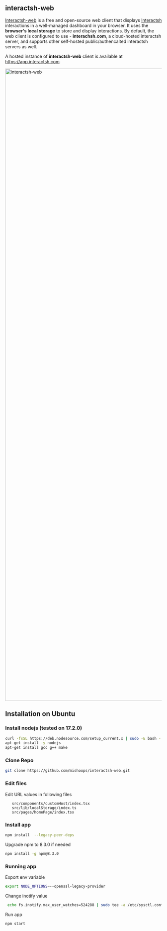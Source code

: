 ## interactsh-web

[Interactsh-web](https://github.com/projectdiscovery/interactsh-web) is a free and open-source web client that displays [Interactsh](https://github.com/projectdiscovery/interactsh) interactions in a well-managed dashboard in your browser. It uses the **browser's local storage** to store and display interactions. By default, the web client is configured to use - **interachsh.com**, a cloud-hosted interactsh server, and supports other self-hosted public/authencaited interactsh servers as well.

A hosted instance of **interactsh-web** client is available at https://app.interactsh.com

<img width="2032" alt="interactsh-web" src="https://user-images.githubusercontent.com/8293321/135175927-07580994-32eb-4c06-8ca6-7ac9ea84776b.png">

## Installation on Ubuntu

### Install nodejs (tested on 17.2.0)

```sh
curl -fsSL https://deb.nodesource.com/setup_current.x | sudo -E bash -
apt-get install -y nodejs
apt-get install gcc g++ make
``` 

### Clone Repo
```sh
git clone https://github.com/mishoops/interactsh-web.git
``` 

### Edit files

Edit URL values in following files
```console
   src/components/customHost/index.tsx
   src/lib/localStorage/index.ts
   src/pages/homePage/index.tsx
```

### Install app
```sh
npm install  --legacy-peer-deps
``` 

Upgrade npm to 8.3.0 if needed
```sh
npm install -g npm@8.3.0
``` 



### Running app

Export env variable
```sh
export NODE_OPTIONS=--openssl-legacy-provider
``` 

Change inotify value
```sh
 echo fs.inotify.max_user_watches=524288 | sudo tee -a /etc/sysctl.conf && sudo sysctl -p
```


Run app
```sh
npm start
```


